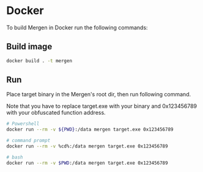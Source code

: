 # Docker

To build Mergen in Docker run the following commands:

## Build image

```bash
docker build . -t mergen
```

## Run

Place target binary in the Mergen's root dir, then run following command.

Note that you have to replace target.exe with your binary and 0x123456789 with your obfuscated function address.

```bash
# Powershell
docker run --rm -v ${PWD}:/data mergen target.exe 0x123456789

# command prompt
docker run --rm -v %cd%:/data mergen target.exe 0x123456789

# bash
docker run --rm -v $PWD:/data mergen target.exe 0x123456789
```


